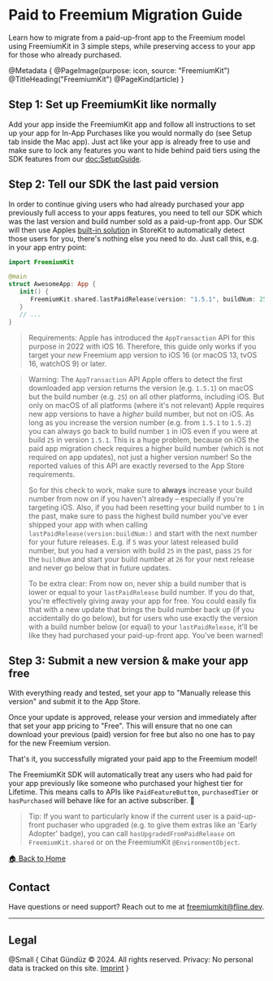 # Paid to Freemium Migration Guide

Learn how to migrate from a paid-up-front app to the Freemium model using FreemiumKit in 3 simple steps, while preserving access to your app for those who already purchased.

@Metadata {
   @PageImage(purpose: icon, source: "FreemiumKit")
   @TitleHeading("FreemiumKit")
   @PageKind(article)
}

## Step 1: Set up FreemiumKit like normally

Add your app inside the FreemiumKit app and follow all instructions to set up your app for In-App Purchases like you would normally do (see Setup tab inside the Mac app). Just act like your app is already free to use and make sure to lock any features you want to hide behind paid tiers using the SDK features from our <doc:SetupGuide>.

## Step 2: Tell our SDK the last paid version

In order to continue giving users who had already purchased your app previously full access to your apps features, you need to tell our SDK which was the last version and build number sold as a paid-up-front app. Our SDK will then use Apples [built-in solution](https://developer.apple.com/documentation/storekit/supporting_business_model_changes_by_using_the_app_transaction) in StoreKit to automatically detect those users for you, there's nothing else you need to do. Just call this, e.g. in your app entry point:

```swift
import FreemiumKit

@main
struct AwesomeApp: App {
   init() {
      FreemiumKit.shared.lastPaidRelease(version: "1.5.1", buildNum: 25)
   }
   // ...
}
```

> Requirements: Apple has introduced the `AppTransaction` API for this purpose in 2022 with iOS 16. Therefore, this guide only works if you target your _new_ Freemium app version to iOS 16 (or macOS 13, tvOS 16, watchOS 9) or later.

> Warning: The `AppTransaction` API Apple offers to detect the first downloaded app version returns the version (e.g. `1.5.1`) on macOS but the build number (e.g. `25`) on all other platforms, including iOS. But only on macOS of all platforms (where it's not relevant) Apple requires new app versions to have a _higher_ build number, but not on iOS. As long as you increase the version number (e.g. from `1.5.1` to `1.5.2`) you can always go back to build number `1` in iOS even if you were at build `25` in version `1.5.1`. This is a huge problem, because on iOS the paid app migration check requires a higher build number (which is not required on app updates), not just a higher version number! So the reported values of this API are exactly reversed to the App Store requirements.
>
> So for this check to work, make sure to **always** increase your build number from now on if you haven't already – especially if you're targeting iOS. Also, if you had been resetting your build number to `1` in the past, make sure to pass the highest build number you've ever shipped your app with when calling `lastPaidRelease(version:buildNum:)` and start with the next number for your future releases. E.g. if `5` was your latest released build number, but you had a version with build `25` in the past, pass `25` for the `buildNum` and start your build number at `26` for your next release and never go below that in future updates.
>
> To be extra clear: From now on, never ship a build number that is lower or equal to your `lastPaidRelease` build number. If you do that, you're effectively giving away your app for free. You could easily fix that with a new update that brings the build number back up (if you accidentally do go below), but for users who use exactly the version with a build number below (or equal) to your `lastPaidRelease`, it'll be like they had purchased your paid-up-front app. You've been warned!

## Step 3: Submit a new version & make your app free

With everything ready and tested, set your app to "Manually release this version" and submit it to the App Store.

Once your update is approved, release your version and immediately after that set your app pricing to "Free". This will ensure that no one can download your previous (paid) version for free but also no one has to pay for the new Freemium version.

That's it, you successfully migrated your paid app to the Freemium model!

The FreemiumKit SDK will automatically treat any users who had paid for your app previously like someone who purchased your highest tier for Lifetime. This means calls to APIs like `PaidFeatureButton`, `purchasedTier` or `hasPurchased` will behave like for an active subscriber. 🎉

> Tip: If you want to particularly know if the current user is a paid-up-front puchaser who upgraded (e.g. to give them extras like an 'Early Adopter' badge), you can call `hasUpgradedFromPaidRelease` on `FreemiumKit.shared` or on the FreemiumKit `@EnvironmentObject`.

[🏠 Back to Home](https://freemiumkit.app)

## Contact

Have questions or need support? Reach out to me at [freemiumkit@fline.dev](mailto:freemiumkit@fline.dev).

---

## Legal

@Small {
   Cihat Gündüz © 2024. All rights reserved.
   Privacy: No personal data is tracked on this site.
   [Imprint](https://www.fline.dev/imprint/)
}
